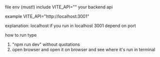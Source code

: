 file env (must!) include
VITE_API="" your backend api

example
VITE_API="http://localhost:3001"

explanation:
localhost if you run in localhost
3001 depend on port

how to run
type

1. "npm run dev"
   without quotations
2. open browser and open it on browser and see where it's run in terminal
